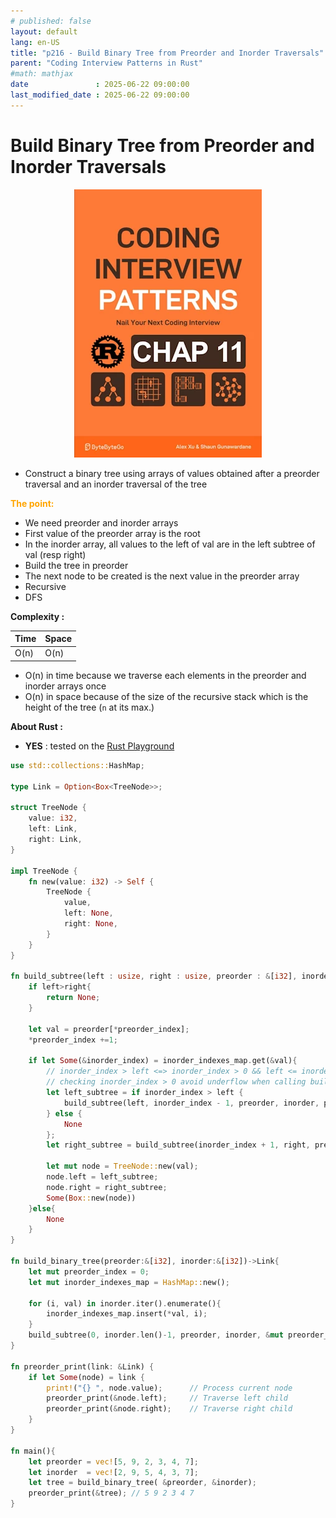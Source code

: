 ```yaml
---
# published: false
layout: default
lang: en-US
title: "p216 - Build Binary Tree from Preorder and Inorder Traversals"
parent: "Coding Interview Patterns in Rust"
#math: mathjax
date               : 2025-06-22 09:00:00
last_modified_date : 2025-06-22 09:00:00
---
```


# Build Binary Tree from Preorder and Inorder Traversals

<div align="center">
<img src="../assets/chap_11.webp" alt="" width="300" loading="lazy"/>
</div>

* Construct a binary tree using arrays of values obtained after a preorder traversal and an inorder traversal of the tree

<span style="color:orange"><b>The point:</b></span>

* We need preorder and inorder arrays
* First value of the preorder array is the root 
* In the inorder array, all values to the left of val are in the left subtree of val (resp right)
* Build the tree in preorder
* The next node to be created is the next value in the preorder array
* Recursive
* DFS



**Complexity :**

| Time        | Space |
|-------------|-------|
| O(n)        | O(n)  |

* O(n) in time because we traverse each elements in the preorder and inorder arrays once
* O(n) in space because of the size of the recursive stack which is the height of the tree (``n`` at its max.) 

**About Rust :**
* **YES** : tested on the [Rust Playground](https://play.rust-lang.org/)





<!-- <span style="color:red"><b>TODO : </b></span> 
* Rust : come back on `.as_mut()`, `.as_deref()`         -->


<!-- * <span style="color:lime"><b>Preferred solution?</b></span>      -->



```rust
use std::collections::HashMap;

type Link = Option<Box<TreeNode>>;

struct TreeNode {
    value: i32,
    left: Link,
    right: Link,
}

impl TreeNode {
    fn new(value: i32) -> Self {
        TreeNode {
            value,
            left: None,
            right: None,
        }
    }
}

fn build_subtree(left : usize, right : usize, preorder : &[i32], inorder : &[i32], preorder_index: &mut usize, inorder_indexes_map : &HashMap<i32, usize>) -> Link{
    if left>right{
        return None;
    }
    
    let val = preorder[*preorder_index];
    *preorder_index +=1;

    if let Some(&inorder_index) = inorder_indexes_map.get(&val){
        // inorder_index > left <=> inorder_index > 0 && left <= inorder_index - 1
        // checking inorder_index > 0 avoid underflow when calling build_subtree() with inorder_index = 0 and so  inorder_index - 1 < 0
        let left_subtree = if inorder_index > left {    
            build_subtree(left, inorder_index - 1, preorder, inorder, preorder_index, inorder_indexes_map)
        } else {
            None
        };
        let right_subtree = build_subtree(inorder_index + 1, right, preorder, inorder, preorder_index, inorder_indexes_map);

        let mut node = TreeNode::new(val);
        node.left = left_subtree;
        node.right = right_subtree;
        Some(Box::new(node))
    }else{
        None
    }
}

fn build_binary_tree(preorder:&[i32], inorder:&[i32])->Link{
    let mut preorder_index = 0;
    let mut inorder_indexes_map = HashMap::new();

    for (i, val) in inorder.iter().enumerate(){
        inorder_indexes_map.insert(*val, i);
    }
    build_subtree(0, inorder.len()-1, preorder, inorder, &mut preorder_index, &inorder_indexes_map)
}

fn preorder_print(link: &Link) {
    if let Some(node) = link {
        print!("{} ", node.value);      // Process current node
        preorder_print(&node.left);     // Traverse left child
        preorder_print(&node.right);    // Traverse right child
    }
}

fn main(){
    let preorder = vec![5, 9, 2, 3, 4, 7];
    let inorder  = vec![2, 9, 5, 4, 3, 7];
    let tree = build_binary_tree( &preorder, &inorder);
    preorder_print(&tree); // 5 9 2 3 4 7 
}
```
